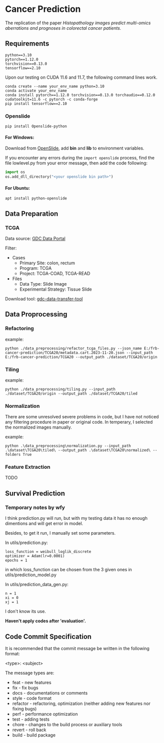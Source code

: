 # Cancer Prediction

The replication of the paper *Histopathology images predict multi-omics  aberrations and prognoses in colorectal  cancer patients*.

## Requirements

```
python==3.10
pytorch==1.12.0 
torchvision==0.13.0
tensorflow==2.10
```

Upon our testing on CUDA 11.6 and 11.7, the following command lines work.

```shell
conda create --name your_env_name python=3.10
conda activate your_env_name
conda install pytorch==1.12.0 torchvision==0.13.0 torchaudio==0.12.0 cudatoolkit=11.6 -c pytorch -c conda-forge
pip install tensorflow==2.10
```

### Openslide

```
pip install Openslide-python
```

#### For Windows:

Download from [OpenSlide](https://openslide.org/download/), add **bin** and **lib** to environment variables.

If you encounter any errors during the `import openslide` process, find the file lowlevel.py from your error message, then add the code following:

```python
import os
os.add_dll_directory("<your openslide bin path>")
```

#### For Ubuntu:

```
apt install python-openslide
```

## Data Preparation

### TCGA

Data source: [GDC Data Portal](https://portal.gdc.cancer.gov/)

Filter: 
- Cases
    - Primary Site: colon, rectum
    - Program: TCGA
    - Project: TCGA-COAD, TCGA-READ
- Files
    - Data Type: Slide Image
    - Experimental Strategy: Tissue Slide

Download tool: [gdc-data-transfer-tool](https://gdc.cancer.gov/access-data/gdc-data-transfer-tool)

## Data Proprocessing

### Refactoring

example:

```
python ./data_preprocessing/refactor_tcga_files.py --json_name E:/frb-cancer-prediction/TCGA20/metadata.cart.2023-11-20.json --input_path E:/frb-cancer-prediction/TCGA20 --output_path ./dataset/TCGA20/origin
```

### Tiling

example:

```
python ./data_preprocessing/tiling.py --input_path ./dataset/TCGA20/origin --output_path ./dataset/TCGA20/tiled
```

### Normalization

There are some unresolved severe problems in code, but I have not noticed any filtering procedure in paper or original code. In temperary, I selected the normalized images manually. 

example:

```
python .\data_preprocessing\normalization.py --input_path .\dataset\TCGA20\tiled\ --output_path .\dataset\TCGA20\normalized\ --folders True
```

### Feature Extraction

TODO

## Survival Prediction

### Temporary notes by wfy

I think prediction.py will run, but with my testing data it has no enough dimentions and will get error in model.

Besides, to get it run, I manually set some parameters.

In utils/prediction.py:

```
loss_function = weibull_loglik_discrete
optimizer = Adam(lr=0.0001)
epochs = 1
```

in which loss_function can be chosen from the 3 given ones in utils/prediction_model.py

In utils/prediction_data_gen.py:

```
n = 1
xi = 0
xj = 1
```

I don't know its use.

**Haven't apply codes after 'evaluation'.**

## Code Commit Specification

It is recommended that the commit message be written in the following format:

\<type\>: \<subject\>

The message types are:
- feat - new features
- fix - fix bugs
- docs - documentations or comments
- style - code format
- refactor - refactoring, optimization (neither adding new features nor fixing bugs)
- perf - performance optimization
- test - adding tests
- chore - changes to the build process or auxiliary tools
- revert - roll back
- build - build package
